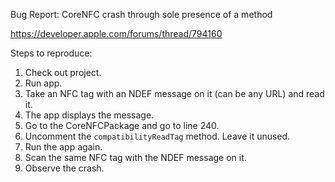 Bug Report: CoreNFC crash through sole presence of a method

https://developer.apple.com/forums/thread/794160

Steps to reproduce:

1. Check out project.
2. Run app.
3. Take an NFC tag with an NDEF message on it (can be any URL) and read it.
4. The app displays the message.
5. Go to the CoreNFCPackage and go to line 240.
6. Uncomment the `compatibilityReadTag` method. Leave it unused.
7. Run the app again.
8. Scan the same NFC tag with the NDEF message on it.
9. Observe the crash.









